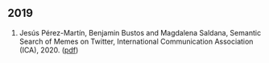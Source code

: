 ## 2019

1. Jesús Pérez-Martín, Benjamin Bustos and Magdalena Saldana, Semantic Search of Memes on Twitter, International Communication Association (ICA), 2020. ([pdf](https://arxiv.org/pdf/2002.01462.pdf))